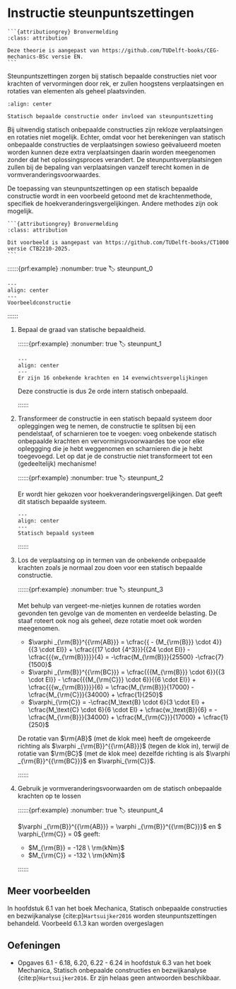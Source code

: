 # Instructie steunpuntszettingen

````{margin}
```{attributiongrey} Bronvermelding
:class: attribution

Deze theorie is aangepast van https://github.com/TUDelft-books/CEG-mechanics-BSc versie EN.
```
````

Steunpuntszettingen zorgen bij statisch bepaalde constructies niet voor krachten of vervormingen door rek, er zullen hoogstens verplaatsingen en rotaties van elementen als geheel plaatsvinden.

```{figure} ./theorie_data/SB.svg
:align: center

Statisch bepaalde constructie onder invloed van steunpuntszetting
```

Bij uitwendig statisch onbepaalde constructies zijn rekloze verplaatsingen en rotaties niet mogelijk. Echter, omdat voor het berekeningen van statisch onbepaalde constructies de verplaatsingen sowieso geëvalueerd moeten worden kunnen deze extra verplaatsingen daarin worden meegenomen zonder dat het oplossingsproces verandert. De steunpuntsverplaatsingen zullen bij de bepaling van verplaatsingen vanzelf terecht komen in de vormveranderingsvoorwaardes.

De toepassing van steunpuntszettingen op een statisch bepaalde constructie wordt in een voorbeeld getoond met de krachtenmethode, specifiek de hoekveranderingsvergelijkingen. Andere methodes zijn ook mogelijk.

````{margin}
```{attributiongrey} Bronvermelding
:class: attribution

Dit voorbeeld is aangepast van https://github.com/TUDelft-books/CT1000 versie CTB2210-2025.
```
```` 

::::::{prf:example}
:nonumber: true
:label: steunpunt_0

```{figure} ./theorie_data/constructie.svg
---
align: center
---
Voorbeeldconstructie
```

::::::

1. Bepaal de graad van statische bepaaldheid.

    ::::::{prf:example}
    :nonumber: true
    :label: steunpunt_1

    ```{figure} ./theorie_data/statisch_onbepaaldheid.svg
    ---
    align: center
    ---
    Er zijn 16 onbekende krachten en 14 evenwichtsvergelijkingen
    ```

    Deze constructie is dus 2e orde intern statisch onbepaald.

    ::::::

2. Transformeer de constructie in een statisch bepaald systeem door opleggingen weg te nemen, de constructie te splitsen bij een pendelstaaf, of scharnieren toe te voegen: voeg onbekende statisch onbepaalde krachten en vervormingsvoorwaardes toe voor elke opleggging die je hebt weggenomen en scharnieren die je hebt toegevoegd. Let op dat je de constructie niet transformeert tot een (gedeeltelijk) mechanisme!

    ::::::{prf:example}
    :nonumber: true
    :label: steunpunt_2

    Er wordt hier gekozen voor hoekveranderingsvergelijkingen. Dat geeft dit statisch bepaalde systeem.

    ```{figure} ./theorie_data/SB-systeem.svg
    ---
    align: center
    ---
    Statisch bepaald systeem
    ```

    ::::::

3. Los de verplaatsing op in termen van de onbekende onbepaalde krachten zoals je normaal zou doen voor een statisch bepaalde constructie.

    ::::::{prf:example}
    :nonumber: true
    :label: steunpunt_3

    Met behulp van vergeet-me-nietjes kunnen de rotaties worden gevonden ten gevolge van de momenten en verdeelde belasting. De staaf roteert ook nog als geheel, deze rotatie moet ook worden meegenomen.

    - $\varphi _{\rm{B}}^{{\rm{AB}}}  = \cfrac{{ - {M_{\rm{B}}} \cdot 4}}{{3 \cdot EI}} + \cfrac{{17 \cdot {4^3}}}{{24 \cdot EI}} - \cfrac{{{w_{\rm{B}}}}}{4}  = -\cfrac{M_{\rm{B}}}{25500} -\cfrac{7}{1500}$
    - $\varphi _{\rm{B}}^{{\rm{BC}}}  = \cfrac{{{M_{\rm{B}}} \cdot 6}}{{3 \cdot EI}} - \cfrac{{{M_{\rm{C}}} \cdot 6}}{{6 \cdot EI}} + \cfrac{{{w_{\rm{B}}}}}{6} = \cfrac{M_{\rm{B}}}{17000} - \cfrac{M_{\rm{C}}}{34000} + \cfrac{1}{250}$
    - $\varphi_{\rm{C}} = -\cfrac{M_\text{B} \cdot 6}{3 \cdot EI} + \cfrac{M_\text{C} \cdot 6}{6 \cdot EI} + \cfrac{w_\text{B}}{6} = -\cfrac{M_{\rm{B}}}{34000} + \cfrac{M_{\rm{C}}}{17000} + \cfrac{1}{250}$

    De rotatie van $\rm{AB}$ (met de klok mee) heeft de omgekeerde richting als $\varphi _{\rm{B}}^{{\rm{AB}}}$ (tegen de klok in), terwijl de rotatie van $\rm{BC}$ (met de klok mee) dezelfde richting is als $\varphi _{\rm{B}}^{{\rm{BC}}}$ en $\varphi_{\rm{C}}$.

    ::::::

4. Gebruik je vormveranderingsvoorwaarden om de statisch onbepaalde krachten op te lossen

    ::::::{prf:example}
    :nonumber: true
    :label: steunpunt_4

    $\varphi _{\rm{B}}^{{\rm{AB}}} = \varphi _{\rm{B}}^{{\rm{BC}}}$ en $ \varphi_{\rm{C}} = 0$ geeft:

    - $M_{\rm{B}} = -128 \ \rm{kNm}$
    - $M_{\rm{C}} = -132 \ \rm{kNm}$

    ::::::

## Meer voorbeelden

In hoofdstuk 6.1 van het boek Mechanica, Statisch onbepaalde constructies en bezwijkanalyse {cite:p}`Hartsuijker2016` worden steunpuntszettingen behandeld. Voorbeeld 6.1.3 kan worden overgeslagen

## Oefeningen
- Opgaves 6.1 - 6.18, 6.20, 6.22 - 6.24 in hoofdstuk 6.3 van het boek Mechanica, Statisch onbepaalde constructies en bezwijkanalyse {cite:p}`Hartsuijker2016`. Er zijn helaas geen antwoorden beschikbaar.